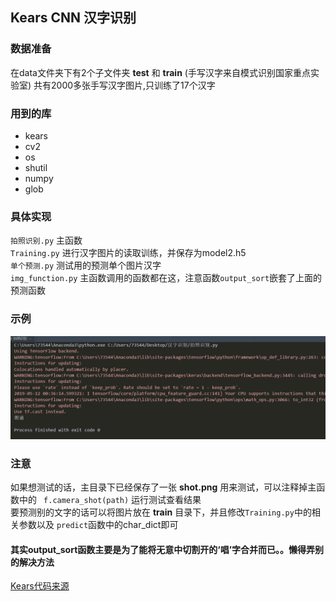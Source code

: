## Kears CNN 汉字识别

### 数据准备
在data文件夹下有2个子文件夹 __test__ 和 __train__ (手写汉字来自模式识别国家重点实验室)
共有2000多张手写汉字图片,只训练了17个汉字

### 用到的库  

- kears
- cv2
- os
- shutil
- numpy
- glob

### 具体实现
`拍照识别.py` 主函数  
`Training.py` 进行汉字图片的读取训练，并保存为model2.h5  
`单个预测.py` 测试用的预测单个图片汉字  
`img_function.py` 主函数调用的函数都在这，注意函数`output_sort`嵌套了上面的预测函数

### 示例

![avatar](example_result.png)

 ### 注意
 如果想测试的话，主目录下已经保存了一张 __shot.png__ 用来测试，可以注释掉主函数中的
` f.camera_shot(path)`  运行测试查看结果  
要预测别的文字的话可以将图片放在 __train__ 目录下，并且修改`Training.py`中的相关参数以及
`predict`函数中的char_dict即可

#### 其实output_sort函数主要是为了能将无意中切割开的‘唱’字合并而已。。懒得弄别的解决方法


[Kears代码来源][1]

[1]:https://blog.csdn.net/codebay118/article/details/72630091